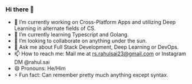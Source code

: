 ### Hi there 👋

- 🔭 I’m currently working on Cross-Platform Apps and utilizing Deep Learning in alternate fields of CS.
- 🌱 I’m currently learning Typescript and Golang.
- 👯 I’m looking to collaborate on anything under the sun.
- 💬 Ask me about Full Stack Development, Deep Learning or DevOps.
- 📫 How to reach me: Mail me at rs.rahulsai23@gmail.com or Instagram DM @rahul.sai
- 😄 Pronouns: He/Him
- ⚡ Fun fact: Can remember pretty much anything except syntax.

